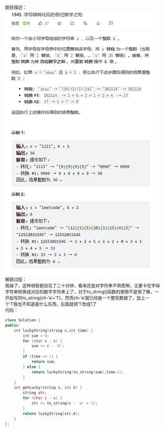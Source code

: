 题目描述：  
![image](/basical/string/image/image21.png)  
解题过程：  
我操了，这种弱智题目花了二十分钟，看来还是对字符串不熟悉啊，主要卡在字母字符串转换成对应的数字字符串上了，对于to_string()函数的使用不是很了解，一开始写的to_string(ch-’a’+’1’)，然而ch-’a’就已经是一个整型数据了，加上一个’1’我也不知道是什么东西，后面就把’1’改成1了  
代码：  
```cpp
class Solution {
public:
    int luckyString(string s,int time) {
        int sum = 0;
        for (char c : s) {
            sum += c - '0';
        }
        if (time == 1) {
            return sum;
        } else {
            return luckyString(to_string(sum),time-1);
        }
    }
    int getLucky(string s, int k) {
        string str;
        for (char c : s) {
            str += to_string(c - 'a' + 1);
        }
        return luckyString(str,k);
    }
};
```